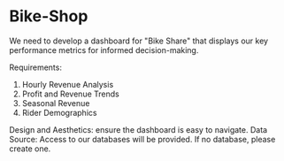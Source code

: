 # Bike-Shop

We need to develop a dashboard for "Bike Share" that displays our key performance metrics for informed decision-making.

Requirements:

1. Hourly Revenue Analysis
2. Profit and Revenue Trends
3. Seasonal Revenue
4. Rider Demographics

Design and Aesthetics: ensure the dashboard is easy to navigate.
Data Source: Access to our databases will be provided. If no database, please create one.
